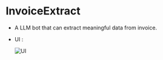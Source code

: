 # InvoiceExtract

* A LLM bot that can extract meaningful data from invoice.

* UI :
  
   ![UI](https://github.com/Rakib-data-scientist/InvoiceExtract/assets/137823730/c1eea71f-6dce-4e55-9764-41aabc589e0e)
